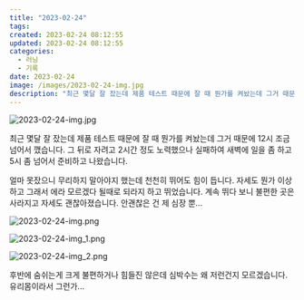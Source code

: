 ```yaml
---
title: "2023-02-24"
tags:
created: 2023-02-24 08:12:55
updated: 2023-02-24 08:12:55
categories:
  - 러닝
  - 기록
date: 2023-02-24
image: /images/2023-02-24-img.jpg
description: "최근 몇달 잘 잤는데 제품 테스트 때문에 잘 때 뭔가를 켜놨는데 그거 때문에 12시 조금 넘어서 깼습니다. 그 뒤로 자려고 2시간 정도 노력했으나 실패하여 새벽에 일을 좀 하고 5시 좀 넘어서 준비하고 나왔습니다. 얼마 못잤으니 무리하지 말아야지 했는데 천천히 뛰어도 힘이 듭니다. 자세"
---
```


![2023-02-24-img.jpg](/images/2023-02-24-img.jpg)
 
 

최근 몇달 잘 잤는데 제품 테스트 때문에 잘 때 뭔가를 켜놨는데 그거 때문에 12시 조금 넘어서 깼습니다. 그 뒤로 자려고 2시간 정도 노력했으나 실패하여 새벽에 일을 좀 하고 5시 좀 넘어서 준비하고 나왔습니다.

얼마 못잤으니 무리하지 말아야지 했는데 천천히 뛰어도 힘이 듭니다. 자세도 뭔가 이상하고 그래서 에라 모르겠다 될때로 되라지 하고 뛰었습니다. 계속 뛰다 보니 불편한 곳은 사라지고 자세도 괜찮아졌습니다. 안괜찮은 건 제 심장 뿐...

 
 ![2023-02-24-img.png](/images/2023-02-24-img.png)
 
 

 
 ![2023-02-24-img_1.png](/images/2023-02-24-img_1.png)
 
 

 
 ![2023-02-24-img_2.png](/images/2023-02-24-img_2.png)
 
 

후반에 숨쉬는게 크게 불편하거나 힘들진 않은데 심박수는 왜 저런건지 모르겠습니다. 유리몸이라서 그런가...
